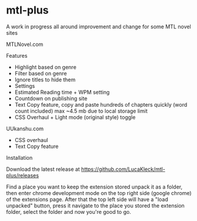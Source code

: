 # mtl-plus
A work in progress all around improvement and change for some MTL novel sites

MTLNovel.com

Features
 -  Highlight based on genre
 -  Filter based on genre
 -  Ignore titles to hide them
 -  Settings
 -  Estimated Reading time + WPM setting
 -  Countdown on publishing site
 -  Text Copy feature, copy and paste hundreds of chapters quickly (word count included) max ~4.5 mb due to local storage limit
 -  CSS Overhaul + Light mode (original style) toggle

UUkanshu.com

 -  CSS overhaul
 -  Text Copy feature

Installation

Download the latest release at https://github.com/LucaKleck/mtl-plus/releases

Find a place you want to keep the extension stored unpack it as a folder, then enter chrome development mode on the top right side (google chrome) of the extensions page. After that the top left side will have a "load unpacked" button, press it navigate to the place you stored the extension folder, select the folder and now you're good to go.
